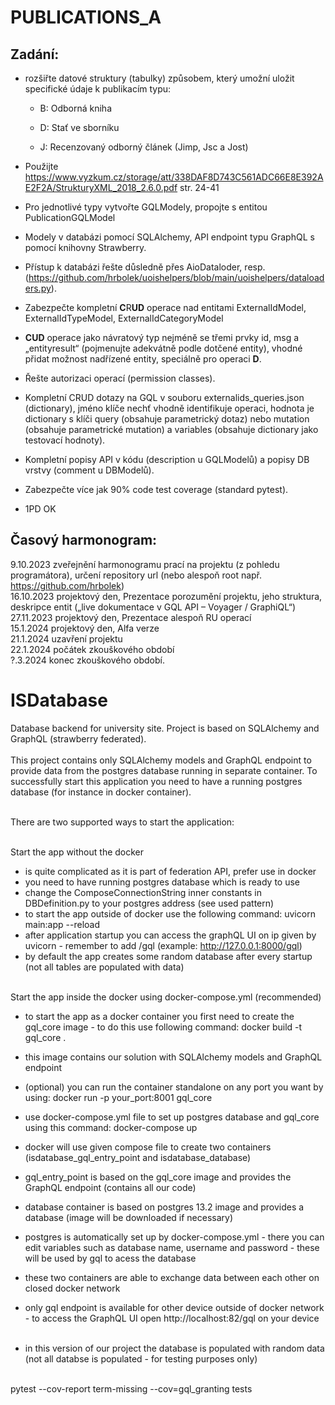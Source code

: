 # PUBLICATIONS_A

## Zadání:
* rozšiřte datové struktury (tabulky) způsobem, který umožní uložit specifické údaje k publikacím typu:
  - B: Odborná kniha

  - D: Stať ve sborníku

  - J: Recenzovaný odborný článek (Jimp, Jsc a Jost)

* Použijte https://www.vyzkum.cz/storage/att/338DAF8D743C561ADC66E8E392AE2F2A/StrukturyXML_2018_2.6.0.pdf str. 24-41
* Pro jednotlivé typy vytvořte GQLModely, propojte s entitou PublicationGQLModel
* Modely v databázi pomocí SQLAlchemy, API endpoint typu GraphQL s pomocí knihovny Strawberry.
* Přístup k databázi řešte důsledně přes AioDataloder, resp. (https://github.com/hrbolek/uoishelpers/blob/main/uoishelpers/dataloaders.py).
* Zabezpečte kompletní **C**R**UD** operace nad entitami ExternalIdModel, ExternalIdTypeModel, ExternalIdCategoryModel
* **CUD** operace jako návratový typ nejméně se třemi prvky id, msg a „entityresult“ (pojmenujte adekvátně podle dotčené entity), vhodné přidat možnost nadřízené entity, speciálně pro operaci **D**.
* Řešte autorizaci operací (permission classes).
* Kompletní CRUD dotazy na GQL v souboru externalids_queries.json (dictionary), jméno klíče nechť vhodně identifikuje operaci, hodnota je dictionary s klíči query (obsahuje parametrický dotaz) nebo mutation (obsahuje parametrické mutation) a variables (obsahuje dictionary jako testovací hodnoty).
* Kompletní popisy API v kódu (description u GQLModelů) a popisy DB vrstvy (comment u DBModelů).
* Zabezpečte více jak 90% code test coverage (standard pytest).
* 1PD OK

## Časový harmonogram:

9.10.2023 zveřejnění harmonogramu prací na projektu (z pohledu programátora), určení repository url (nebo alespoň root např. https://github.com/hrbolek)<br>
16.10.2023 projektový den, Prezentace porozumění projektu, jeho struktura, deskripce entit („live dokumentace v GQL API – Voyager / GraphiQL“)<br>
27.11.2023 projektový den, Prezentace alespoň RU operací<br>
15.1.2024 projektový den, Alfa verze<br>
21.1.2024 uzavření projektu<br>
22.1.2024 počátek zkouškového období<br>
?.3.2024 konec zkouškového období.<br>





# ISDatabase
Database backend for university site. Project is based on SQLAlchemy and GraphQL (strawberry federated).
<br/><br/>
This project contains only SQLAlchemy models and GraphQL endpoint to provide data from the postgres database running in separate container. To successfully start this application you need to have a running postgres database (for instance in docker container).
<br/><br/>

There are two supported ways to start the application:
<br/><br/>

Start the app without the docker
- is quite complicated as it is part of federation API, prefer use in docker
- you need to have running postgres database which is ready to use
- change the ComposeConnectionString inner constants in DBDefinition.py to your postgres address (see used pattern)
- to start the app outside of docker use the following command:
uvicorn main:app --reload
- after application startup you can access the graphQL UI on ip given by uvicorn - remember to add /gql (example: http://127.0.0.1:8000/gql)
- by default the app creates some random database after every startup (not all tables are populated with data)
<br/><br/>

Start the app inside the docker using docker-compose.yml (recommended)
- to start the app as a docker container you first need to create the gql_core image - to do this use following command:
docker build -t gql_core .
- this image contains our solution with SQLAlchemy models and GraphQL endpoint
- (optional) you can run the container standalone on any port you want by using: docker run -p your_port:8001 gql_core
- use docker-compose.yml file to set up postgres database and gql_core using this command:
docker-compose up
- docker will use given compose file to create two containers (isdatabase_gql_entry_point and isdatabase_database)
- gql_entry_point is based on the gql_core image and provides the GraphQL endpoint (contains all our code)
- database container is based on postgres 13.2 image and provides a database (image will be downloaded if necessary)
- postgres is automatically set up by docker-compose.yml - there you can edit variables such as database name, username and password - these will be used by gql to acess the database
- these two containers are able to exchange data between each other on closed docker network
- only gql endpoint is available for other device outside of docker network - to access the GraphQL UI open http://localhost:82/gql on your device
<br/><br/>

- in this version of our project the database is populated with random data (not all databse is populated - for testing purposes only)
<br/><br/>

pytest --cov-report term-missing --cov=gql_granting tests

